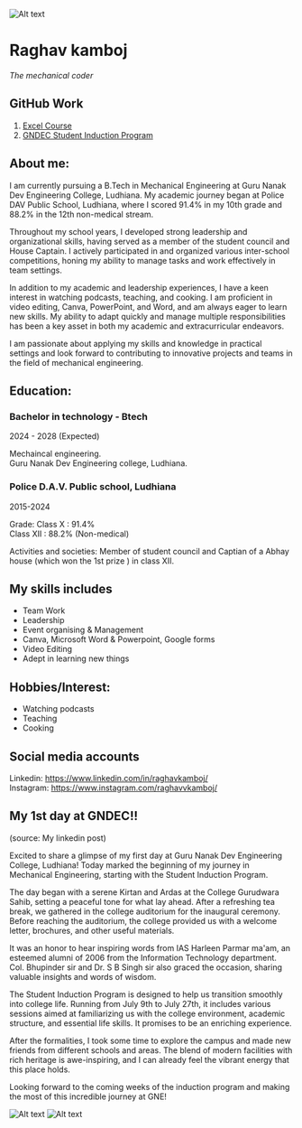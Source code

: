 ![Alt text](https://media.licdn.com/dms/image/D5616AQF2T-rt-Pytzg/profile-displaybackgroundimage-shrink_350_1400/0/1720892305548?e=1726704000&v=beta&t=i0H_Dp6mzhs2xSR-5rbGDJZn2qBSnJLQfssyECmdnP4 "a title")


# Raghav kamboj 
_The mechanical coder_

## GitHub Work

1. [Excel Course](https://raghav-kamboj.github.io/raghav-kamboj-excel-course.github.io/)
2. [GNDEC Student Induction Program](https://raghav-kamboj.github.io/GNDEC-SIP/)


## About me:
I am currently pursuing a B.Tech in Mechanical Engineering at Guru Nanak Dev Engineering College, Ludhiana. My academic journey began at Police DAV Public School, Ludhiana, where I scored 91.4% in my 10th grade and 88.2% in the 12th non-medical stream.

Throughout my school years, I developed strong leadership and organizational skills, having served as a member of the student council and House Captain. I actively participated in and organized various inter-school competitions, honing my ability to manage tasks and work effectively in team settings.

In addition to my academic and leadership experiences, I have a keen interest in watching podcasts, teaching, and cooking. I am proficient in video editing, Canva, PowerPoint, and Word, and am always eager to learn new skills. My ability to adapt quickly and manage multiple responsibilities has been a key asset in both my academic and extracurricular endeavors.

I am passionate about applying my skills and knowledge in practical settings and look forward to contributing to innovative projects and teams in the field of mechanical engineering.

## Education:
### Bachelor in technology - Btech
2024 - 2028 (Expected)

 Mechaincal engineering.  
Guru Nanak Dev Engineering college, Ludhiana.  


### Police D.A.V. Public school, Ludhiana
2015-2024   

Grade: Class X : 91.4%   
Class XII : 88.2% (Non-medical)

Activities and societies: Member of student council and Captian of a Abhay house (which won the 1st prize ) in class XII.

## My skills includes
* Team Work
* Leadership
* Event organising &
Management
* Canva, Microsoft Word & Powerpoint, Google forms
* Video Editing
* Adept in learning new things
## Hobbies/Interest:
* Watching podcasts
* Teaching
* Cooking

## Social media accounts

Linkedin: <https://www.linkedin.com/in/raghavkamboj/>   
Instagram: <https://www.instagram.com/raghavvkamboj/>

## My 1st day at GNDEC!!

(source: My linkedin post)     

Excited to share a glimpse of my first day at Guru Nanak Dev Engineering College, Ludhiana! Today marked the beginning of my journey in Mechanical Engineering, starting with the Student Induction Program.

The day began with a serene Kirtan and Ardas at the College Gurudwara Sahib, setting a peaceful tone for what lay ahead. After a refreshing tea break, we gathered in the college auditorium for the inaugural ceremony. Before reaching the auditorium, the college provided us with a welcome letter, brochures, and other useful materials. 

It was an honor to hear inspiring words from IAS Harleen Parmar ma'am, an esteemed alumni of 2006 from the Information Technology department. Col. Bhupinder sir and Dr. S B Singh sir also graced the occasion, sharing valuable insights and words of wisdom.

The Student Induction Program is designed to help us transition smoothly into college life. Running from July 9th to July 27th, it includes various sessions aimed at familiarizing us with the college environment, academic structure, and essential life skills. It promises to be an enriching experience.

After the formalities, I took some time to explore the campus and made new friends from different schools and areas. The blend of modern facilities with rich heritage is awe-inspiring, and I can already feel the vibrant energy that this place holds.

Looking forward to the coming weeks of the induction program and making the most of this incredible journey at GNE!

![Alt text](https://media.licdn.com/dms/image/D5622AQH_nT6EG8d36g/feedshare-shrink_800/0/1720579415164?e=1724284800&v=beta&t=KLtbdoqNu6qmXmM1h9XEq1U1NHbxxJFQYQtiihdVlOQ)
![Alt text](https://media.licdn.com/dms/image/D5622AQEMd4zzZAc0Vg/feedshare-shrink_800/0/1720579415685?e=1724284800&v=beta&t=Xuqlgon2mZw9vvnFBlSpwTv53ncNGuEmYSV_r8erkI4)
